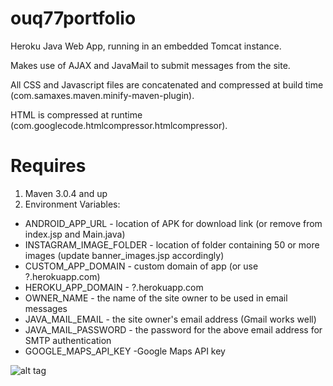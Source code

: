 ouq77portfolio
==============

Heroku Java Web App, running in an embedded Tomcat instance. 

Makes use of AJAX and JavaMail to submit messages from the site. 

All CSS and Javascript files are concatenated and compressed at build time (com.samaxes.maven.minify-maven-plugin).

HTML is compressed at runtime (com.googlecode.htmlcompressor.htmlcompressor).

Requires
========
1. Maven 3.0.4 and up
2. Environment Variables:
  * ANDROID_APP_URL - location of APK for download link (or remove from index.jsp and Main.java)
  * INSTAGRAM_IMAGE_FOLDER - location of folder containing 50 or more images (update banner_images.jsp accordingly)
  * CUSTOM_APP_DOMAIN - custom domain of app (or use ?.herokuapp.com)
  * HEROKU_APP_DOMAIN - ?.herokuapp.com
  * OWNER_NAME - the name of the site owner to be used in email messages
  * JAVA_MAIL_EMAIL - the site owner's email address (Gmail works well)
  * JAVA_MAIL_PASSWORD - the password for the above email address for SMTP authentication
  * GOOGLE_MAPS_API_KEY -Google Maps API key


![alt tag](http://portfolio.ouq77.kiwi/images/icon.png)
